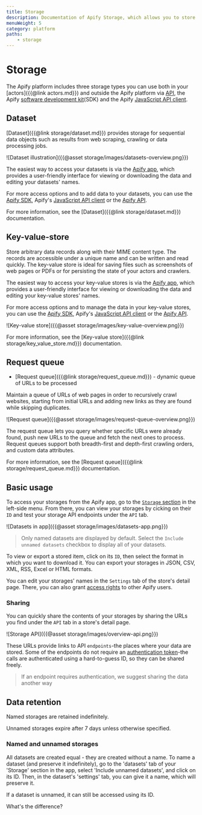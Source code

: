 ```yaml
---
title: Storage
description: Documentation of Apify Storage, which allows you to store actor inputs and outputs.
menuWeight: 5
category: platform
paths:
    - storage
---
```


# Storage

The Apify platform includes three storage types you can use both in your [actors]({{@link actors.md}}) and outside the Apify platform via [API](https://docs.apify.com/api/v2#/reference/key-value-stores), the Apify [software development kit](https://sdk.apify.com)(SDK) and the Apify [JavaScript API client](https://docs.apify.com/api/apify-client-js).

## Dataset

[Dataset]({{@link storage/dataset.md}}) provides storage for sequential data objects such as results from web scraping, crawling or data processing jobs.

![Dataset illustration]({{@asset storage/images/datasets-overview.png}})

The easiest way to access your datasets is via the
[Apify app](https://docs.apify.com/storage/dataset#apify-app), which provides a user-friendly interface for viewing or downloading the data and editing your datasets' names. 

For more access options and to add data to your datasets, you can use the
[Apify SDK](https://docs.apify.com/storage/dataset#apify-sdk),
Apify's [JavaScript API client](https://docs.apify.com/storage/dataset#javascript-api-client) or
the [Apify API](https://docs.apify.com/storage/dataset#apify-api).

For more information, see the [Dataset]({{@link storage/dataset.md}}) documentation.

## Key-value-store

Store arbitrary data records along with their MIME content type. The records are accessible under a unique name and can be written and read quickly. The key-value store is ideal for saving files such as screenshots of web pages or PDFs or for persisting the state of your actors and crawlers.

The easiest way to access your key-value stores is via the
[Apify app](https://docs.apify.com/storage/key-value-store#apify-app), which provides a user-friendly interface for viewing or downloading the data and editing your key-value stores' names. 

For more access options and to manage the data in your key-value stores, you can use the
[Apify SDK](https://docs.apify.com/storage/key-value-store#apify-sdk), Apify's [JavaScript API client](https://docs.apify.com/storage/key-value-store#javascript-api-client) or
the [Apify API](https://docs.apify.com/storage/key-value-store#apify-api).

![Key-value store]({{@asset storage/images/key-value-overview.png}})

For more information, see the [Key-value store]({{@link storage/key_value_store.md}}) documentation.

## Request queue

*   [Request queue]({{@link storage/request_queue.md}}) - dynamic queue of URLs to be processed


Maintain a queue of URLs of web pages in order to recursively crawl websites, starting from initial URLs and adding new links as they are found while skipping duplicates.

![Request queue]({{@asset storage/images/request-queue-overview.png}})

The request queue lets you query whether specific URLs were already found, push new URLs to the queue and fetch the next ones to process. Request queues support both breadth-first and depth-first crawling orders, and custom data attributes.

For more information, see the [Request queue]({{@link storage/request_queue.md}}) documentation.

## Basic usage

To access your storages from the Apify app, go to the [`Storage` section](https://my.apify.com/storage) in the left-side menu. From there, you can view your storages by cicking on their `ID` and test your storage API endpoints under the `API` tab.

![Datasets in app]({{@asset storage/images/datasets-app.png}})

> Only named datasets are displayed by default. Select the `Include unnamed datasets` checkbox to display all of your datasets.

To view or export a stored item, click on its `ID`, then select the format in which you want to download it. You can export your storages in JSON, CSV, XML, RSS, Excel or HTML formats.

You can edit your storages' names in the `Settings` tab of the store's detail page. There, you can also grant [access rights](https://docs.apify.com/access-rights) to other Apify users.

### Sharing

You can quickly share the contents of your storages by sharing the URLs you find under the `API` tab in a store's detail page. 

![Storage API]({{@asset storage/images/overview-api.png}})

These URLs provide links to API `endpoints`-the places where your data are stored. Some of the endpoints do not require an [authentication token](https://docs.apify.com/api/v2#/introduction/authentication)-the calls are authenticated using a hard-to-guess ID, so they can be shared freely.

> If an endpoint requires authentication, we suggest sharing the data another way

## Data retention

Named storages are retained indefinitely.

Unnamed storages expire after 7 days unless otherwise specified.

### Named and unnamed storages

<!-- verify -->
All datasets are created equal - they are created without a name.
To name a dataset (and preserve it indefinitely), go to the 'datasets' tab of your 'Storage' section in the app, select 'Include unnamed datasets', and click on its ID. Then, in the dataset's 'settings' tab, you can give it a name, which will preserve it.

<!-- Is this true? -->
If a dataset is unnamed, it can still be accessed using its ID.


What's the difference?




